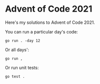 # Advent of Code 2021

Here's my solutions to Advent of Code 2021.

You can run a particular day's code:

    go run . -day 12
    
Or all days':

    go run ,
    
Or run unit tests:

    go test .
